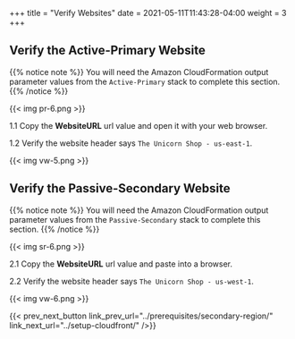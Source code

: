 +++
title = "Verify Websites"
date =  2021-05-11T11:43:28-04:00
weight = 3
+++

## Verify the Active-Primary Website

{{% notice note %}}
You will need the Amazon CloudFormation output parameter values from the `Active-Primary` stack to complete this section.
{{% /notice %}}

{{< img pr-6.png >}}

1.1 Copy the **WebsiteURL** url value and open it with your web browser.

1.2 Verify the website header says `The Unicorn Shop - us-east-1`.

{{< img vw-5.png >}}

## Verify the Passive-Secondary Website

{{% notice note %}}
You will need the Amazon CloudFormation output parameter values from the `Passive-Secondary` stack to complete this section.
{{% /notice %}}

{{< img sr-6.png >}}

2.1 Copy the **WebsiteURL** url value and paste into a browser.

2.2 Verify the website header says `The Unicorn Shop - us-west-1`.

{{< img vw-6.png >}}

{{< prev_next_button link_prev_url="../prerequisites/secondary-region/" link_next_url="../setup-cloudfront/" />}}

